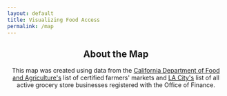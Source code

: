 ```yaml
---
layout: default
title: Visualizing Food Access
permalink: /map
---
```


<head>
  <link rel="stylesheet" href="style.css">
  
  <link rel="stylesheet" href="leaflet/leaflet.css"
     integrity="sha256-kLaT2GOSpHechhsozzB+flnD+zUyjE2LlfWPgU04xyI="
     crossorigin=""/>

  <script src="leaflet/leaflet.js"
     integrity="sha256-WBkoXOwTeyKclOHuWtc+i2uENFpDZ9YPdf5Hf+D7ewM="
     crossorigin=""></script>
</head>

<script src="groceryStores.js"></script>


<center> 
  <h2>About the Map</h2>

  This map was created using data from the <a href="https://www.cdfa.ca.gov/is/docs/CurrentMrktsCounty.pdf">California Department of Food and Agriculture's</a> list of certified farmers' markets and <a href ="https://data.lacity.org/Administration-Finance/Grocery-Stores/g986-7yf9">LA City's</a> list of all active grocery store businesses registered with the Office of Finance.

  <p> </p>

  <div id="geoMap"></div>

</center>

<script>
  var geoMap = L.map('geoMap').setView([34, -118], 9);

  L.tileLayer('https://tile.openstreetmap.org/{z}/{x}/{y}.png', {
    maxZoom: 19,
    attribution: '&copy; <a href="http://www.openstreetmap.org/copyright">OpenStreetMap</a>'
  }).addTo(geoMap);

  fetch("Grocery_Stores.geojson").then(res => res.json()).then(data => {
    // add GeoJSON layer to the map once the file is loaded
    L.geoJson(data).addTo(geoMap);
  });

  for(let i = 0; i < groceryStores.length; i++){
    let obj = groceryStores[i];

    console.log(obj.id);
  }

  /* fetch("Farmers_Markets.geojson").then(res => res.json()).then(data => {
    // add GeoJSON layer to the map once the file is loaded
    L.geoJson(data).addTo(geoMap);
  }); */
</script>